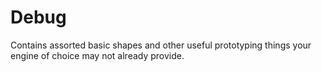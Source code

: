 # Debug
Contains assorted basic shapes and other useful prototyping things your engine of choice may not already provide.
